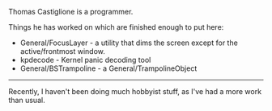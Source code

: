 

Thomas Castiglione is a programmer.

Things he has worked on which are finished enough to put here:


* General/FocusLayer - a utility that dims the screen except for the active/frontmost window.
* kpdecode - Kernel panic decoding tool
* General/BSTrampoline - a General/TrampolineObject


----

Recently, I haven't been doing much hobbyist stuff, as I've had a more work than usual.